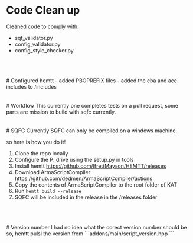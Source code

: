 

# Code Clean up
Cleaned code to comply with:
- sqf_validator.py
- config_validator.py
- config_style_checker.py
<br>
<br />
</br>
# Configured hemtt
- added PBOPREFIX files
- added the cba and ace includes to /includes
<br>
<br />
</br>
# Workflow
This currently one completes tests on a pull request, some parts are mission to build with sqfc currently.
<br>
<br />
</br>
# SQFC
Currently SQFC can only be compiled on a windows machine.

so here is how you do it!

1. Clone the repo locally
2. Configure the P: drive using the setup.py in tools
3. Install hemtt  https://github.com/BrettMayson/HEMTT/releases
4. Download ArmaScriptCompiler https://github.com/dedmen/ArmaScriptCompiler/actions
5. Copy the contents of ArmaScriptCompiler to the root folder of KAT
6. Run  ``hemtt build --release``
7. SQFC will be included in the release in the /releases folder
<br>
<br />
</br>
# Version number
I had no idea what the corect version number should be so, hemtt pulsl the version from ```addons/main/script_version.hpp ```


